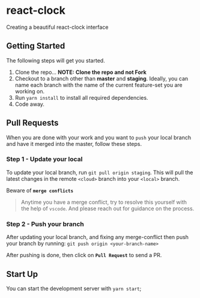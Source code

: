 # react-clock

Creating a beautiful react-clock interface


## Getting Started

The following steps will get you started.

1. Clone the repo... **NOTE:** **Clone the repo and not Fork**
2. Checkout to a branch other than **master** and **staging**. Ideally, you can name each branch with the name of the current feature-set you are working on.
3. Run `yarn install` to install all required dependencies.
4. Code away.

## Pull Requests

When you are done with your work and you want to `push` your local branch and have it merged into the master, follow these steps.

### Step 1 - Update your local

To update your local branch, run `git pull origin staging`. This will pull the latest changes in the remote `<cloud>` branch into your `<local>` branch.

Beware of **`merge conflicts`**

> Anytime you have a merge conflict, try to resolve this yourself with the help of `vscode`. And please reach out for guidance on the process.

### Step 2 - Push your branch

After updating your local branch, and fixing any merge-conflict then push your branch by running: `git push origin <your-branch-name>`

After pushing is done, then click on **`Pull Request`** to send a PR.

## Start Up

You can start the development server with `yarn start`;
